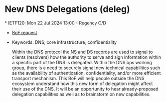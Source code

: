 # New DNS Delegations (deleg)
<IETFschedule>  * IETF120: Mon 22 Jul 2024 13:00 - Regency C/D</IETFschedule>
* [BoF request](https://datatracker.ietf.org/doc/bofreq-arends-deleg-capabilities/)
* Keywords: DNS, core infrastructure, confidentiality


    Within the DNS protocol the NS and DS records are used to signal to clients (resolvers) how the authority to serve and sign information within a specific part of the DNS is delegated. Within the DNS ops working group, there is a need to securely signal new technical capabilities such as the availability of authentication, confidentiality, and/or more efficient transport mechanism. This BoF will help people outside the DNS ecosystem understand how this new form of delegation might affect their use of the DNS. It will be an opportunity to hear already-proposed delegation  capabilities as well as to brainstorm on new capabilities.
